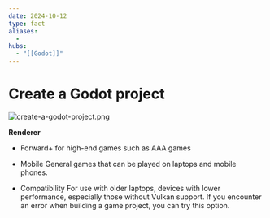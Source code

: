 ```yaml
---
date: 2024-10-12
type: fact
aliases:
  -
hubs:
  - "[[Godot]]"
---
```


# Create a Godot project

![create-a-godot-project.png](../assets/imgs/create-a-godot-project.png)

**Renderer**

- Forward+
for high-end games such as AAA games

- Mobile
General games that can be played on laptops and mobile phones.

- Compatibility
For use with older laptops, devices with lower performance, especially those without Vulkan support.
If you encounter an error when building a game project, you can try this option.

